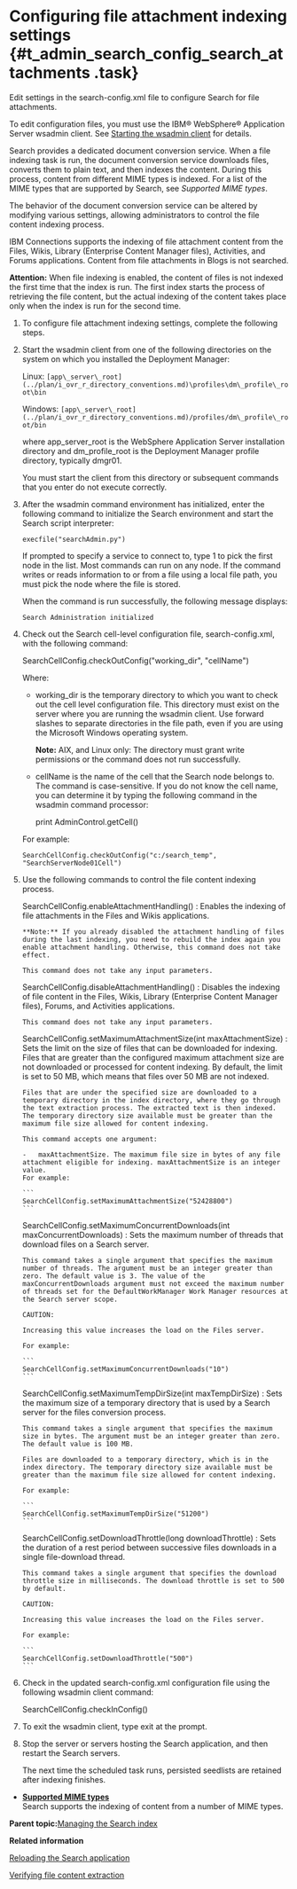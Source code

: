 # Configuring file attachment indexing settings {#t_admin_search_config_search_attachments .task}

Edit settings in the search-config.xml file to configure Search for file attachments.

To edit configuration files, you must use the IBM® WebSphere® Application Server wsadmin client. See [Starting the wsadmin client](t_admin_wsadmin_starting.md) for details.

Search provides a dedicated document conversion service. When a file indexing task is run, the document conversion service downloads files, converts them to plain text, and then indexes the content. During this process, content from different MIME types is indexed. For a list of the MIME types that are supported by Search, see *Supported MIME types*.

The behavior of the document conversion service can be altered by modifying various settings, allowing administrators to control the file content indexing process.

IBM Connections supports the indexing of file attachment content from the Files, Wikis, Library \(Enterprise Content Manager files\), Activities, and Forums applications. Content from file attachments in Blogs is not searched.

**Attention:** When file indexing is enabled, the content of files is not indexed the first time that the index is run. The first index starts the process of retrieving the file content, but the actual indexing of the content takes place only when the index is run for the second time.

1.  To configure file attachment indexing settings, complete the following steps.
2.  Start the wsadmin client from one of the following directories on the system on which you installed the Deployment Manager:

    Linux: `[app\_server\_root](../plan/i_ovr_r_directory_conventions.md)\profiles\dm\_profile\_root\bin`

    Windows: `[app\_server\_root](../plan/i_ovr_r_directory_conventions.md)/profiles/dm\_profile\_root/bin`

    where app\_server\_root is the WebSphere Application Server installation directory and dm\_profile\_root is the Deployment Manager profile directory, typically dmgr01.

    You must start the client from this directory or subsequent commands that you enter do not execute correctly.

3.  After the wsadmin command environment has initialized, enter the following command to initialize the Search environment and start the Search script interpreter:

    ```
    execfile("searchAdmin.py")
    ```

    If prompted to specify a service to connect to, type 1 to pick the first node in the list. Most commands can run on any node. If the command writes or reads information to or from a file using a local file path, you must pick the node where the file is stored.

    When the command is run successfully, the following message displays:

    ```
    Search Administration initialized
    ```

4.  Check out the Search cell-level configuration file, search-config.xml, with the following command:

    SearchCellConfig.checkOutConfig\("working\_dir", "cellName"\)

    Where:

    -   working\_dir is the temporary directory to which you want to check out the cell level configuration file. This directory must exist on the server where you are running the wsadmin client. Use forward slashes to separate directories in the file path, even if you are using the Microsoft Windows operating system.

        **Note:** AIX, and Linux only: The directory must grant write permissions or the command does not run successfully.

    -   cellName is the name of the cell that the Search node belongs to. The command is case-sensitive. If you do not know the cell name, you can determine it by typing the following command in the wsadmin command processor:

        print AdminControl.getCell\(\)

    For example:

    ```
    SearchCellConfig.checkOutConfig("c:/search_temp", "SearchServerNode01Cell")
    ```

5.  Use the following commands to control the file content indexing process.

    SearchCellConfig.enableAttachmentHandling\(\)
    :   Enables the indexing of file attachments in the Files and Wikis applications.

        **Note:** If you already disabled the attachment handling of files during the last indexing, you need to rebuild the index again you enable attachment handling. Otherwise, this command does not take effect.

        This command does not take any input parameters.

    SearchCellConfig.disableAttachmentHandling\(\)
    :   Disables the indexing of file content in the Files, Wikis, Library \(Enterprise Content Manager files\), Forums, and Activities applications.

        This command does not take any input parameters.

    SearchCellConfig.setMaximumAttachmentSize\(int maxAttachmentSize\)
    :   Sets the limit on the size of files that can be downloaded for indexing. Files that are greater than the configured maximum attachment size are not downloaded or processed for content indexing. By default, the limit is set to 50 MB, which means that files over 50 MB are not indexed.

        Files that are under the specified size are downloaded to a temporary directory in the index directory, where they go through the text extraction process. The extracted text is then indexed. The temporary directory size available must be greater than the maximum file size allowed for content indexing.

        This command accepts one argument:

        -   maxAttachmentSize. The maximum file size in bytes of any file attachment eligible for indexing. maxAttachmentSize is an integer value.
        For example:

        ```
        SearchCellConfig.setMaximumAttachmentSize("52428800")
        ```

    SearchCellConfig.setMaximumConcurrentDownloads\(int maxConcurrentDownloads\)
    :   Sets the maximum number of threads that download files on a Search server.

        This command takes a single argument that specifies the maximum number of threads. The argument must be an integer greater than zero. The default value is 3. The value of the maxConcurrentDownloads argument must not exceed the maximum number of threads set for the DefaultWorkManager Work Manager resources at the Search server scope.

        CAUTION:

        Increasing this value increases the load on the Files server.

        For example:

        ```
        SearchCellConfig.setMaximumConcurrentDownloads("10")
        ```

    SearchCellConfig.setMaximumTempDirSize\(int maxTempDirSize\)
    :   Sets the maximum size of a temporary directory that is used by a Search server for the files conversion process.

        This command takes a single argument that specifies the maximum size in bytes. The argument must be an integer greater than zero. The default value is 100 MB.

        Files are downloaded to a temporary directory, which is in the index directory. The temporary directory size available must be greater than the maximum file size allowed for content indexing.

        For example:

        ```
        SearchCellConfig.setMaximumTempDirSize("51200")
        ```

    SearchCellConfig.setDownloadThrottle\(long downloadThrottle\)
    :   Sets the duration of a rest period between successive files downloads in a single file-download thread.

        This command takes a single argument that specifies the download throttle size in milliseconds. The download throttle is set to 500 by default.

        CAUTION:

        Increasing this value increases the load on the Files server.

        For example:

        ```
        SearchCellConfig.setDownloadThrottle("500")
        ```

6.  Check in the updated search-config.xml configuration file using the following wsadmin client command:

    SearchCellConfig.checkInConfig\(\)

7.  To exit the wsadmin client, type exit at the prompt.

8.  Stop the server or servers hosting the Search application, and then restart the Search servers.

    The next time the scheduled task runs, persisted seedlists are retained after indexing finishes.


-   **[Supported MIME types](../admin/r_admin_search_mime_types.md)**  
Search supports the indexing of content from a number of MIME types.

**Parent topic:**[Managing the Search index](../admin/c_admin_search_manage_index.md)

**Related information**  


[Reloading the Search application](../admin/t_admin_search_reload_search.md)

[Verifying file content extraction](../admin/t_admin_search_verify_file_content_extraction.md)

